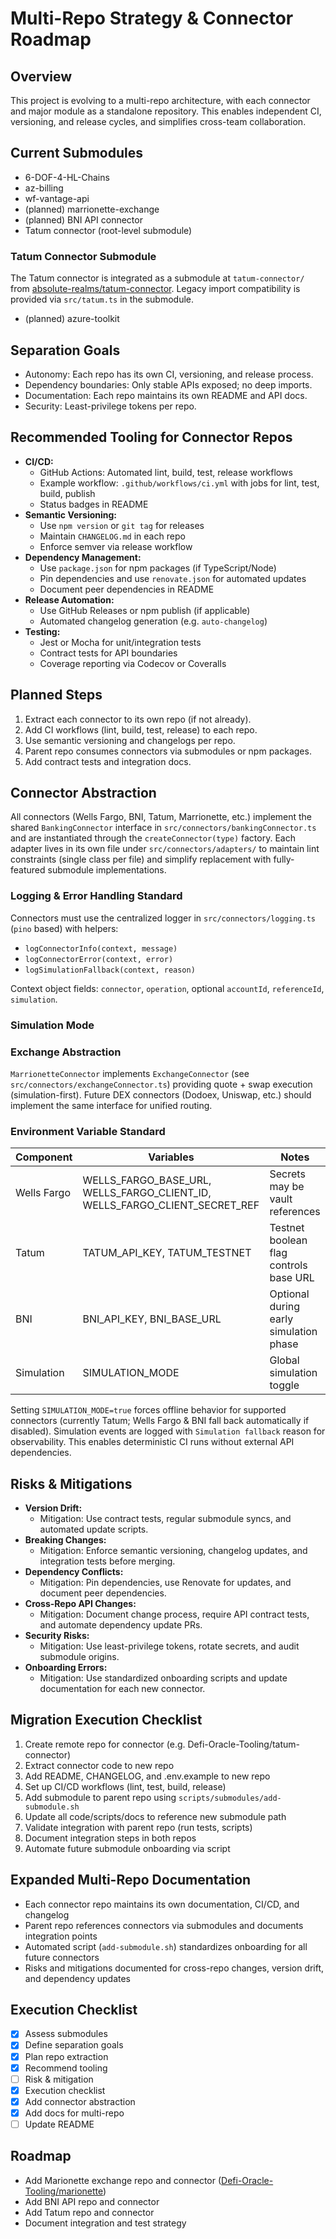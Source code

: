 # Multi-Repo Strategy & Connector Roadmap

## Overview
This project is evolving to a multi-repo architecture, with each connector and major module as a standalone repository. This enables independent CI, versioning, and release cycles, and simplifies cross-team collaboration.

## Current Submodules
- 6-DOF-4-HL-Chains
- az-billing
- wf-vantage-api
- (planned) marrionette-exchange
- (planned) BNI API connector
- Tatum connector (root-level submodule)
### Tatum Connector Submodule

The Tatum connector is integrated as a submodule at `tatum-connector/` from [absolute-realms/tatum-connector](https://github.com/absolute-realms/tatum-connector). Legacy import compatibility is provided via `src/tatum.ts` in the submodule.
 - (planned) azure-toolkit

## Separation Goals
- Autonomy: Each repo has its own CI, versioning, and release process.
- Dependency boundaries: Only stable APIs exposed; no deep imports.
- Documentation: Each repo maintains its own README and API docs.
- Security: Least-privilege tokens per repo.


## Recommended Tooling for Connector Repos

- **CI/CD:**
	- GitHub Actions: Automated lint, build, test, release workflows
	- Example workflow: `.github/workflows/ci.yml` with jobs for lint, test, build, publish
	- Status badges in README
- **Semantic Versioning:**
	- Use `npm version` or `git tag` for releases
	- Maintain `CHANGELOG.md` in each repo
	- Enforce semver via release workflow
- **Dependency Management:**
	- Use `package.json` for npm packages (if TypeScript/Node)
	- Pin dependencies and use `renovate.json` for automated updates
	- Document peer dependencies in README
- **Release Automation:**
	- Use GitHub Releases or npm publish (if applicable)
	- Automated changelog generation (e.g. `auto-changelog`)
- **Testing:**
	- Jest or Mocha for unit/integration tests
	- Contract tests for API boundaries
	- Coverage reporting via Codecov or Coveralls

## Planned Steps
1. Extract each connector to its own repo (if not already).
2. Add CI workflows (lint, build, test, release) to each repo.
3. Use semantic versioning and changelogs per repo.
4. Parent repo consumes connectors via submodules or npm packages.
5. Add contract tests and integration docs.

## Connector Abstraction
All connectors (Wells Fargo, BNI, Tatum, Marrionette, etc.) implement the shared `BankingConnector` interface in `src/connectors/bankingConnector.ts` and are instantiated through the `createConnector(type)` factory. Each adapter lives in its own file under `src/connectors/adapters/` to maintain lint constraints (single class per file) and simplify replacement with fully-featured submodule implementations.

### Logging & Error Handling Standard
Connectors must use the centralized logger in `src/connectors/logging.ts` (`pino` based) with helpers:
* `logConnectorInfo(context, message)`
* `logConnectorError(context, error)`
* `logSimulationFallback(context, reason)`

Context object fields: `connector`, `operation`, optional `accountId`, `referenceId`, `simulation`.

### Simulation Mode
### Exchange Abstraction
`MarrionetteConnector` implements `ExchangeConnector` (see `src/connectors/exchangeConnector.ts`) providing quote + swap execution (simulation-first). Future DEX connectors (Dodoex, Uniswap, etc.) should implement the same interface for unified routing.

### Environment Variable Standard
| Component | Variables | Notes |
|----------|-----------|-------|
| Wells Fargo | WELLS_FARGO_BASE_URL, WELLS_FARGO_CLIENT_ID, WELLS_FARGO_CLIENT_SECRET_REF | Secrets may be vault references |
| Tatum | TATUM_API_KEY, TATUM_TESTNET | Testnet boolean flag controls base URL |
| BNI | BNI_API_KEY, BNI_BASE_URL | Optional during early simulation phase |
| Simulation | SIMULATION_MODE | Global simulation toggle |
Setting `SIMULATION_MODE=true` forces offline behavior for supported connectors (currently Tatum; Wells Fargo & BNI fall back automatically if disabled). Simulation events are logged with `Simulation fallback` reason for observability. This enables deterministic CI runs without external API dependencies.


## Risks & Mitigations

- **Version Drift:**
	- Mitigation: Use contract tests, regular submodule syncs, and automated update scripts.
- **Breaking Changes:**
	- Mitigation: Enforce semantic versioning, changelog updates, and integration tests before merging.
- **Dependency Conflicts:**
	- Mitigation: Pin dependencies, use Renovate for updates, and document peer dependencies.
- **Cross-Repo API Changes:**
	- Mitigation: Document change process, require API contract tests, and automate dependency update PRs.
- **Security Risks:**
	- Mitigation: Use least-privilege tokens, rotate secrets, and audit submodule origins.
- **Onboarding Errors:**
	- Mitigation: Use standardized onboarding scripts and update documentation for each new connector.


## Migration Execution Checklist

1. Create remote repo for connector (e.g. Defi-Oracle-Tooling/tatum-connector)
2. Extract connector code to new repo
3. Add README, CHANGELOG, and .env.example to new repo
4. Set up CI/CD workflows (lint, test, build, release)
5. Add submodule to parent repo using `scripts/submodules/add-submodule.sh`
6. Update all code/scripts/docs to reference new submodule path
7. Validate integration with parent repo (run tests, scripts)
8. Document integration steps in both repos
9. Automate future submodule onboarding via script

## Expanded Multi-Repo Documentation

- Each connector repo maintains its own documentation, CI/CD, and changelog
- Parent repo references connectors via submodules and documents integration points
- Automated script (`add-submodule.sh`) standardizes onboarding for all future connectors
- Risks and mitigations documented for cross-repo changes, version drift, and dependency updates

## Execution Checklist
- [x] Assess submodules
- [x] Define separation goals
- [x] Plan repo extraction
- [x] Recommend tooling
- [ ] Risk & mitigation
- [x] Execution checklist
- [x] Add connector abstraction
- [x] Add docs for multi-repo
- [ ] Update README

## Roadmap
- Add Marionette exchange repo and connector ([Defi-Oracle-Tooling/marionette](https://github.com/Defi-Oracle-Tooling/marionette))
- Add BNI API repo and connector
- Add Tatum repo and connector
- Document integration and test strategy
